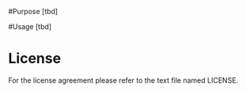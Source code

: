 #Purpose
[tbd]

#Usage
[tbd]

# License
For the license agreement please refer to the text file named LICENSE.